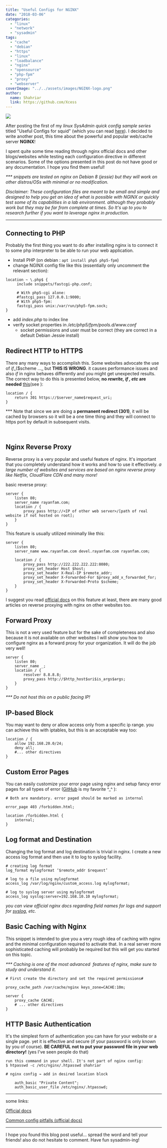 ```yaml
---
title: "Useful Configs for NGINX"
date: "2018-03-06"
categories: 
  - "linux"
  - "network"
  - "sysadmin"
tags: 
  - "cache"
  - "debian"
  - "https"
  - "linux"
  - "loadbalance"
  - "nginx"
  - "opensource"
  - "php-fpm"
  - "proxy"
  - "webserver"
coverImage: "../../assets/images/NGINX-logo.png"
author:
  name: Shahriar
  link: https://github.com/Xcess
---
```


![](../../assets/images/NGINX-logo.png)

After posting the first of my _linux SysAdmin quick config sample series_ titled "Useful Configs for squid" (which you can read [here](https://rayanfam.com/topics/useful-config-squid3/)). I decided to write another post, this time about the powerful and popular web/cache server **NGINX**!

I spent quite some time reading through nginx official docs and other blogs/websites while testing each configuration directive in different scenarios. Some of the options presented in this post do not have good or any documentation. I hope you find them useful!

_\*\*\* snippets are tested on nginx on Debian 8 (jessie) but they will work on other distros/OSs with minimal or no modification._

_Disclaimer: These configuration files are meant to be small and simple and designed to help you get an idea of what is possible with NGINX or quickly test some of its capabilities in a lab environment. although they probably work but they may be far from complete at times. So It's up to you to research further if you want to leverage nginx in production._

* * *

## Connecting to PHP

Probably the first thing you want to do after installing nginx is to connect it to some php interpreter to be able to run your web application.

- Install PHP (on debian : `apt install php5 php5-fpm`)
- change NGINX config file like this (essentially only uncomment the relevant section):

```
location ~ \.php$ {
     include snippets/fastcgi-php.conf;

     # With php5-cgi alone:
     #fastcgi_pass 127.0.0.1:9000;
     # With php5-fpm:
     fastcgi_pass unix:/var/run/php5-fpm.sock;
}
```

- add _index.php_ to index line
- verify socket properties in _/etc/php5/fpm/pools.d/www.conf_
    - socket permissions and user must be correct (they are correct in a default Debian Jessie install)

## Redirect HTTP to HTTPS

There any many ways to accomplish this. Some websites advocate the use of _if__($scheme ..._ but **THIS IS WRONG**. it causes performance issues and also _if_ in nginx behaves differently and you might get unexpected results. The correct way to do this is presented below, **no _rewrite, if , etc_ are needed** [this](https://www.nginx.com/resources/wiki/start/topics/tutorials/config_pitfalls/#taxing-rewrites)(see ):

```
location / {
    return 301 https://$server_name$request_uri;
}
```

\*\*\* Note that since we are doing a **permanent redirect (301)**, it will be cached by browsers so it will be a one time thing and they will connect to https port by default in subsequent visits.

 

## Nginx Reverse Proxy

Reverse proxy is a very popular and useful feature of nginx. It's important that you completely understand how it works and how to use it effectively. _a large number of websites and services are based on nginx reverse proxy like Netflix, CloudFlare CDN and many more!_

basic reverse proxy:

```
server {
    listen 80;
    server_name rayanfam.com;
    location / {
        proxy_pass http://<IP of other web server>/[path of real website if not hosted on root];
    }
}
```

This feature is usually utilized minimally like this:

```
server {
    listen 80;
    server_name www.rayanfam.com devel.rayanfam.com rayanfam.com;

    location / {
        proxy_pass http://222.222.222.222:8080;
        proxy_set_header Host $host;
        proxy_set_header X-Real-IP $remote_addr;
        proxy_set_header X-Forwarded-For $proxy_add_x_forwarded_for;
        proxy_set_header X-Forwarded-Proto $scheme;
    }
}
```

I suggest you read [official docs](https://docs.nginx.com/nginx/admin-guide/web-server/reverse-proxy/) on this feature at least, there are many good articles on reverse proxying with nginx on other websites too.

## Forward Proxy

This is not a very used feature but for the sake of completeness and also because it is not available on other websites I will show you how to configure nginx as a forward proxy for your organization. It will do the job very well!

```
server {
	listen 80;
	server_name _;
	location / {
		resolver 8.8.8.8;
		proxy_pass http://$http_host$uri$is_args$args;
	}
}
```

_\*\*\* Do not host this on a public facing IP!_

## IP-based Block

You may want to deny or allow access only from a specific ip range. you can achieve this with iptables, but this is an acceptable way too:

```
location / {
    allow 192.168.20.0/24;
    deny all;
    #... other directives
}
```

## Custom Error Pages

You can easily customize your error page using nginx and setup fancy error pages for all types of error ([GitHub](https://github.com/login_404) is my favorite ^\_^ ):

```
# Both are mandatory. error paged should be marked as internal

error_page 403 /forbidden.html;

location /forbidden.html {
    internal;
}
```

## Log format and Destination

Changing the log format and log destination is trivial in nginx. I create a new access log format and then use it to log to syslog facility.

```
# creating log format
log_format mylogformat ‘$remote_addr $request’

# log to a file using mylogformat
access_log /var/log/nginx/custom_access.log mylogformat;

# log to syslog server using mylogformat
access_log syslog:server=192.168.10.10 mylogformat;
```

_you can view official nginx docs regarding field names for logs and support for [syslog](https://nginx.org/en/docs/syslog.html), etc._

## Basic Caching with Nginx

This snippet is intended to give you a very rough idea of caching with nginx and the minimal configuration required to activate that. In a real server more sophisticated caching will probably be required but this will get you started on this topic.

_\*\*\* Caching is one of the most advanced  features of nginx, make sure to study and understand it._

```
# First create the directory and set the required permissions#

proxy_cache_path /var/cache/nginx keys_zone=CACHE:10m;

server {
    proxy_cache CACHE;
    # ... other directives
}
```

## HTTP Basic Authentication

It's the simplest form of authentication you can have for your website or a single page. yet it is effective and secure (if your password is only known by you of course). **BE CAREFUL** **not to put your password file in your web directory!** (yes I've seen people do that)

```
run this command in your shell. It's not part of nginx config:
$ htpasswd -c /etc/nginx/.htpasswd shahriar

# nginx config → add in desired location block

    auth_basic "Private Content"; 
    auth_basic_user_file /etc/nginx/.htpasswd;
```

* * *

some links:

[Official docs](https://nginx.org/en/docs/)

[Common config pitfalls (official docs)](https://www.nginx.com/resources/wiki/start/topics/tutorials/config_pitfalls)

* * *

I hope you found this blog post useful... spread the word and tell your friends! also do not hesitate to comment. Have fun sysadmin-ing!
